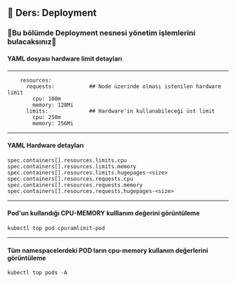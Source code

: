 ## 🧑 Ders: Deployment

### 📗Bu bölümde Deployment nesnesi yönetim işlemlerini bulacaksınız📗

#### YAML dosyası hardware limit detayları
***
```
    resources:
      requests:           ## Node üzerinde olması istenilen hardware limit
        cpu: 100m
        memory: 128Mi
      limits:             ## Hardware'in kullanabileceği üst limit
        cpu: 250m
        memory: 256Mi
```
***
#### YAML Hardware detayları
```
spec.containers[].resources.limits.cpu
spec.containers[].resources.limits.memory
spec.containers[].resources.limits.hugepages-<size>
spec.containers[].resources.requests.cpu
spec.containers[].resources.requests.memory
spec.containers[].resources.requests.hugepages-<size>
```
***
#### Pod'un kullandığı CPU-MEMORY kulllanım değerini görüntüleme
```
kubectl top pod cpuramlimit-pod 
```
***
#### Tüm namespacelerdeki POD ların cpu-memory kullanım değerlerini görüntüleme
```
kubectl top pods -A
```
